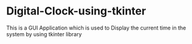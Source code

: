 # Digital-Clock-using-tkinter
This is a GUI Application which is used to Display the current time in the system by using tkinter library
